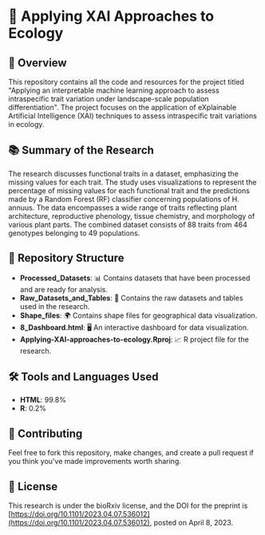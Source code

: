 # 🌿 Applying XAI Approaches to Ecology

## 📌 Overview
This repository contains all the code and resources for the project titled "Applying an interpretable machine learning approach to assess intraspecific trait variation under landscape-scale population differentiation". The project focuses on the application of eXplainable Artificial Intelligence (XAI) techniques to assess intraspecific trait variations in ecology.

## 📚 Summary of the Research
The research discusses functional traits in a dataset, emphasizing the missing values for each trait. The study uses visualizations to represent the percentage of missing values for each functional trait and the predictions made by a Random Forest (RF) classifier concerning populations of H. annuus. The data encompasses a wide range of traits reflecting plant architecture, reproductive phenology, tissue chemistry, and morphology of various plant parts. The combined dataset consists of 88 traits from 464 genotypes belonging to 49 populations.

## 📂 Repository Structure
- **Processed_Datasets**: 📊 Contains datasets that have been processed and are ready for analysis.
- **Raw_Datasets_and_Tables**: 📄 Contains the raw datasets and tables used in the research.
- **Shape_files**: 🌍 Contains shape files for geographical data visualization.
- **8_Dashboard.html**: 🖥️ An interactive dashboard for data visualization.
- **Applying-XAI-approaches-to-ecology.Rproj**: 📈 R project file for the research.

## 🛠 Tools and Languages Used
- **HTML**: 99.8%
- **R**: 0.2%

## 🤝 Contributing
Feel free to fork this repository, make changes, and create a pull request if you think you've made improvements worth sharing.

## 📜 License
This research is under the bioRxiv license, and the DOI for the preprint is [https://doi.org/10.1101/2023.04.07.536012](https://doi.org/10.1101/2023.04.07.536012), posted on April 8, 2023.


